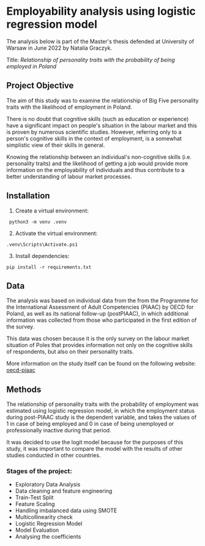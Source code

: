 # Employability analysis using logistic regression model
The analysis below is part of the Master's thesis defended at University of Warsaw in June 2022 by Natalia Graczyk.

Title: *Relationship of personality traits with the probability of being employed in Poland*

## Project Objective
The aim of this study was to examine the relationship of Big Five personality traits with the likelihood of employment in Poland. 

There is no doubt that cognitive skills (such as education or experience) have a significant impact on people's situation in the labour market and this is proven by numerous scientific studies. However, referring only to a person's cognitive skills in the context of employment, is a somewhat simplistic view of their skills in general. 

Knowing the relationship between an individual's non-cognitive skills (i.e. personality traits) and the likelihood of getting a job would provide more information on the employability of individuals and thus contribute to a better understanding of labour market processes.

## Installation

1. Create a virtual environment:
```
 python3 -m venv .venv
```
2. Activate the virtual environment:
```
.venv\Scripts\Activate.ps1
```
3. Install dependencies:
```
pip install -r requirements.txt
```

## Data

The analysis was based on individual data from the from the Programme for the International Assessment of Adult Competencies (PIAAC) by OECD for Poland, as well as its national follow-up (postPIAAC), in which additional information was collected from those who participated in the first edition of the survey. 

This data was chosen because it is the only survey on the labour market situation of Poles that provides information not only on the cognitive skills of respondents, but also on their personality traits.

More information on the study itself can be found on the following website: [oecd-piaac](https://www.oecd.org/skills/piaac/)

## Methods
The relationship of personality traits with the probability of employment was estimated using logistic regression model, in which the employment status during post-PIAAC study is the dependent variable, and takes the values of 1 in case of being employed and 0 in case of being unemployed or professionally inactive during that period. 

It was decided to use the logit model because for the purposes of this study, it was important to compare the model with the results of other studies conducted in other countries.

### Stages of the project:
- Exploratory Data Analysis
- Data cleaning and feature engineering
- Train-Test Split
- Feature Scaling
- Handling imbalanced data using SMOTE
- Multicollinearity check
- Logistic Regression Model
- Model Evaluation
- Analysing the coefficients
